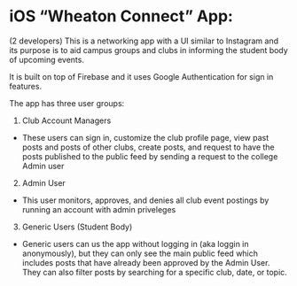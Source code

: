 # iOS “Wheaton Connect” App: 
(2 developers)
This is a networking app with a UI similar to Instagram and its purpose is to aid campus groups and clubs in informing the student body of upcoming events.

It is built on top of Firebase and it uses Google Authentication for sign in features.

The app has three user groups:
1. Club Account Managers
  - These users can sign in, customize the club profile page, view past posts and posts of other clubs, create posts, and request to have the posts published to the public feed by sending a request to the college Admin user

2. Admin User
  - This user monitors, approves, and denies all club event postings by running an account with admin priveleges
  
3. Generic Users (Student Body)
  - Generic users can us the app without logging in (aka loggin in anonymously), but they can only see the main public feed which includes posts that have already been approved by the Admin User. They can also filter posts by searching for a specific club, date, or topic.
